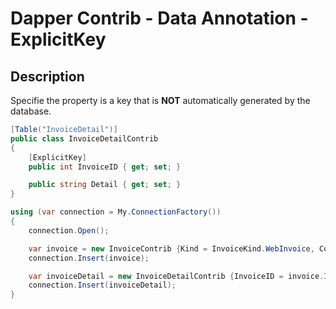# Dapper Contrib - Data Annotation - ExplicitKey

## Description
Specifie the property is a key that is **NOT** automatically generated by the database.

```csharp
[Table("InvoiceDetail")]
public class InvoiceDetailContrib
{
	[ExplicitKey]
	public int InvoiceID { get; set; }

	public string Detail { get; set; }
}        

using (var connection = My.ConnectionFactory())
{
	connection.Open();

	var invoice = new InvoiceContrib {Kind = InvoiceKind.WebInvoice, Code = "Insert_Single_1"};
	connection.Insert(invoice);

	var invoiceDetail = new InvoiceDetailContrib {InvoiceID = invoice.InvoiceID, Detail = "Insert_Single_1"};
	connection.Insert(invoiceDetail);
}
```